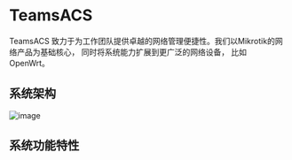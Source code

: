 # TeamsACS

TeamsACS 致力于为工作团队提供卓越的网络管理便捷性。我们以Mikrotik的网络产品为基础核心， 同时将系统能力扩展到更广泛的网络设备， 比如 OpenWrt。

## 系统架构

![image](https://user-images.githubusercontent.com/377938/97299613-2c265900-1890-11eb-9078-a787238217c2.png)

## 系统功能特性

